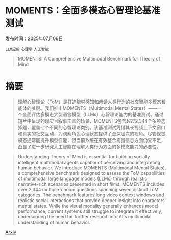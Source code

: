 # MOMENTS：全面多模态心智理论基准测试

发布时间：2025年07月06日

`LLM应用` `心理学` `人工智能`

> MOMENTS: A Comprehensive Multimodal Benchmark for Theory of Mind

# 摘要

> 理解心智理论（ToM）是打造能够感知和解读人类行为的社交智能多模态智能体的关键。我们推出MOMENTS（Multimodal Mental States）——一个全面评估多模态大型语言模型（LLMs）心智理论能力的基准测试。通过短片中呈现的现实且叙事丰富的场景，MOMENTS包含超过2,344个多项选择题，覆盖七个不同的心智理论类别。该基准测试凭借其长视频上下文窗口和真实的社交互动，为洞察角色心理状态提供了更深层次的视角。尽管视觉模态通常能提升模型性能，但当前系统在有效整合视觉信息方面仍显不足，凸显了进一步研究人工智能在理解人类行为方面的多模态能力的必要性。

> Understanding Theory of Mind is essential for building socially intelligent multimodal agents capable of perceiving and interpreting human behavior. We introduce MOMENTS (Multimodal Mental States), a comprehensive benchmark designed to assess the ToM capabilities of multimodal large language models (LLMs) through realistic, narrative-rich scenarios presented in short films. MOMENTS includes over 2,344 multiple-choice questions spanning seven distinct ToM categories. The benchmark features long video context windows and realistic social interactions that provide deeper insight into characters' mental states. While the visual modality generally enhances model performance, current systems still struggle to integrate it effectively, underscoring the need for further research into AI's multimodal understanding of human behavior.

[Arxiv](https://arxiv.org/abs/2507.04415)